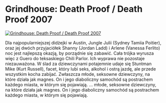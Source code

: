 Grindhouse: Death Proof / Death Proof 2007 
=============
[![Grindhouse: Death Proof / Death Proof 2007 ](http://vidos.pl/images/player.gif)](http://vidos.pl/grindhouse-death-proof-death-proof-2007)

 Dla najpopularniejszej didżejki w Austin, Jungle Julii (Sydney Tamiia Poitier), oraz jej dwóch przyjaciółek Shanny (Jordan Ladd) i Arlene (Vanessa Ferlito) noc jest najlepszą okazją, by porządnie się zabawić. Cała trójka wyrusza więc z Guero do teksaskiego Chili Parlor. Ich wyprawa nie pozostaje niezauważona. W ślad za dziewczynami potajemnie udaje się Stuntman Mike (Kurt Russell), facet, który lubi seks, alkohol i ostrą jazdę, ale przede wszystkim kocha zabijać. Zwłaszcza młode, seksowne dziewczyny, na które działa jak magnes. On i jego diaboliczny samochód są postrachem każdego miasta, w którym się pojawiają.   ... młode, seksowne dziewczyny, na które działa jak magnes. On i jego diaboliczny samochód są postrachem każdego miasta, w którym się pojawiają.

